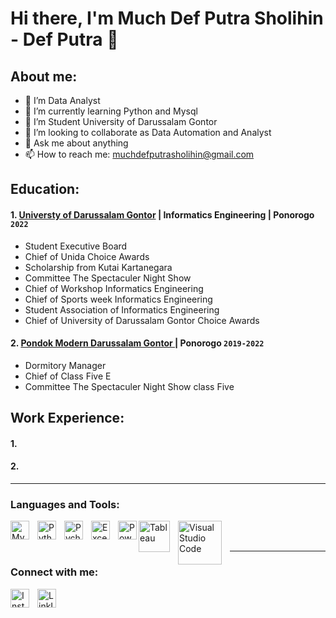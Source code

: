 # Hi there, I'm Much Def Putra Sholihin - Def Putra 👋
## About me:
- 🤔 I’m Data Analyst
- 🌱 I’m currently learning Python and Mysql
- 🔭 I’m Student University of Darussalam Gontor
- 👯 I’m looking to collaborate as Data Automation and Analyst
- 💬 Ask me about anything
- 📫 How to reach me: muchdefputrasholihin@gmail.com

## Education:

#### 1. [Universty of Darussalam Gontor](https://unida.gontor.ac.id/) | Informatics Engineering | Ponorogo `2022`

   - Student Executive Board
   - Chief of Unida Choice Awards
   - Scholarship from Kutai Kartanegara
   - Committee The Spectaculer Night Show
   - Chief of Workshop Informatics Engineering
   - Chief of Sports week Informatics Engineering
   - Student Association of Informatics Engineering
   - Chief of University of Darussalam Gontor Choice Awards
     
 #### 2. [Pondok Modern Darussalam Gontor ](https://gontor.ac.id/) |  Ponorogo `2019-2022`
   - Dormitory Manager
   - Chief of Class Five E
   - Committee The Spectaculer Night Show class Five

## Work Experience:
#### 1. 
#### 2. 
---

### Languages and Tools:

[<img align="left" alt="MySQL" width="30px" src="https://cdn.jsdelivr.net/gh/devicons/devicon/icons/mysql/mysql-original.svg" style="padding-right:10px;" />][webdev]
[<img align="left" alt="Python" width="30px" src="https://upload.wikimedia.org/wikipedia/commons/thumb/c/c3/Python-logo-notext.svg/110px-Python-logo-notext.svg.png?20100317150552" style="padding-right:10px;" />][webdev]
[<img align="left" alt="Pycharm" width="30px" src="https://upload.wikimedia.org/wikipedia/commons/thumb/1/1d/PyCharm_Icon.svg/220px-PyCharm_Icon.svg.png" style="padding-right:10px;" />][webdev]
[<img align="left" alt="Excel" width="30px" src="https://is2-ssl.mzstatic.com/image/thumb/Purple126/v4/a8/fd/5a/a8fd5a84-c6f1-355f-3b9f-6e86598efaa3/XCEL.png/1200x630bb.png" style="padding-right:10px;" />][webdev]
[<img align="left" alt="Power BI" width="30px" src="https://powerbi.microsoft.com/pictures/application-logos/svg/powerbi.svg" style="padding-right:0px;" />][webdev]
[<img align="left" alt="Tableau" width="50px" src="https://logos-world.net/wp-content/uploads/2021/10/Tableau-Symbol.png" style="padding-right:10px;" />][webdev]
[<img align="left" alt="Visual Studio Code" width="70px" src="https://www.elegantthemes.com/blog/wp-content/uploads/2019/01/000-VS-Code.png" style="padding-right:10px;" />][webdev]


<br />
<br />

---
### Connect with me:
[<img align="left" alt="Instagram" width="30px" src="https://upload.wikimedia.org/wikipedia/commons/thumb/9/95/Instagram_logo_2022.svg/640px-Instagram_logo_2022.svg.png" style="padding-right:10px;" />](https://www.instagram.com/)

[<img align="left" alt="LinkIn" width="30px" src="https://static-00.iconduck.com/assets.00/linkedin-icon-1024x1024-hayw34sa.png" style="padding-right:10px;" />](https://www.linkedin.com/in/much-def-putra-sholihin-22b071310/)




[webdev]: https://github.com/muchdefputrasholihin/

